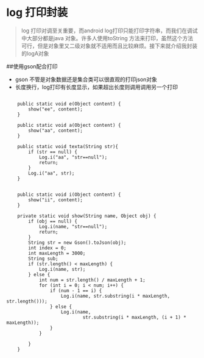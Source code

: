 # log 打印封装
> log 打印对调至关重要，而android log打印只能打印字符串，而我们在调试中大部分都是java 对象。许多人使用toString 方法来打印，虽然这个方法可行，但是对象里又二级对象就不适用而且比较麻烦。接下来就介绍我封装的logA对象


##使用gson配合打印

- gson 不管是对象数据还是集合类可以很直观的打印json对象
- 长度换行，log打印有长度显示，如果超出长度则调用调用另一个打印

```

	public static void e(Object content) {
		show("ee", content);
	}

	public static void a(Object content) {
		show("aa", content);
	}

	public static void texta(String str){
		if (str == null) {
			Log.i("aa", "str==null");
			return;
		}
		Log.i("aa", str);
	}


	public static void i(Object content) {
		show("ii", content);
	}

	private static void show(String name, Object obj) {
		if (obj == null) {
			Log.i(name, "str==null");
			return;
		}
		String str = new Gson().toJson(obj);
		int index = 0;
		int maxLength = 3000;
		String sub;
		if (str.length() < maxLength) {
			Log.i(name, str);
		} else {
			int num = str.length() / maxLength + 1;
			for (int i = 0; i < num; i++) {
				if (num - 1 == i) {
					Log.i(name, str.substring(i * maxLength, str.length()));
				} else {
					Log.i(name,
							str.substring(i * maxLength, (i + 1) * maxLength));
				}
			}

		}
	}
```

